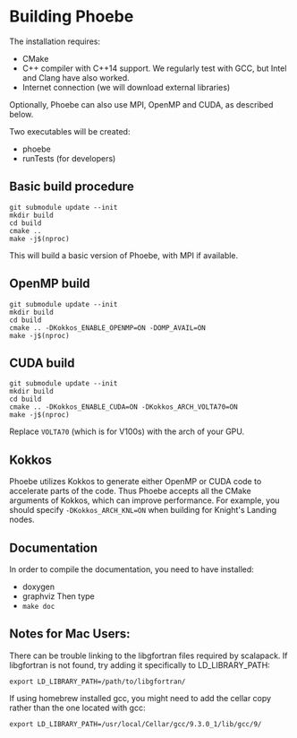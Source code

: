 # Building Phoebe
The installation requires:
* CMake
* C++ compiler with C++14 support. We regularly test with GCC, but Intel and Clang have also worked.
* Internet connection (we will download external libraries)

Optionally, Phoebe can also use MPI, OpenMP and CUDA, as described below.

Two executables will be created:
* phoebe
* runTests (for developers)

## Basic build procedure
```
git submodule update --init
mkdir build
cd build
cmake ..
make -j$(nproc)
```

This will build a basic version of Phoebe, with MPI if available.

## OpenMP build
```
git submodule update --init
mkdir build
cd build
cmake .. -DKokkos_ENABLE_OPENMP=ON -DOMP_AVAIL=ON
make -j$(nproc)
```

## CUDA build
```
git submodule update --init
mkdir build
cd build
cmake .. -DKokkos_ENABLE_CUDA=ON -DKokkos_ARCH_VOLTA70=ON
make -j$(nproc)
```
Replace `VOLTA70` (which is for V100s) with the arch of your GPU.

## Kokkos
Phoebe utilizes Kokkos to generate either OpenMP or CUDA code to accelerate parts of the code.
Thus Phoebe accepts all the CMake arguments of Kokkos, which can improve performance.
For example, you should specify `-DKokkos_ARCH_KNL=ON` when building for Knight's Landing nodes.


## Documentation
In order to compile the documentation, you need to have installed:
* doxygen
* graphviz
Then type
* `make doc`


## Notes for Mac Users:
There can be trouble linking to the libgfortran files required by scalapack.
If libgfortran is not found, try adding it specifically to LD_LIBRARY_PATH:
```
export LD_LIBRARY_PATH=/path/to/libgfortran/
```
If using homebrew installed gcc, you might need to add the cellar copy rather than the
one located with gcc:
```
export LD_LIBRARY_PATH=/usr/local/Cellar/gcc/9.3.0_1/lib/gcc/9/
```

